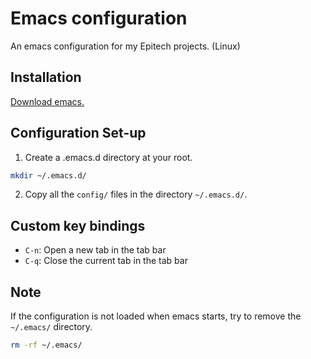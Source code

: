 # Emacs configuration

An emacs configuration for my  Epitech projects. (Linux)


## Installation

[Download emacs.](https://www.gnu.org/software/emacs/download.html)


## Configuration Set-up

1. Create a .emacs.d directory at your root.
```bash
mkdir ~/.emacs.d/
```
2. Copy all the `config/` files in the directory `~/.emacs.d/`.

## Custom key bindings

  * `C-n`: Open a new tab in the tab bar
  * `C-q`: Close the current tab in the tab bar

## Note

If the configuration is not loaded when emacs starts, try to remove the `~/.emacs/` directory.
```bash
rm -rf ~/.emacs/
```
